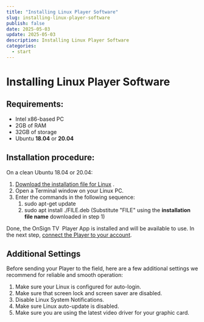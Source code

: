 ```yaml
---
title: "Installing Linux Player Software"
slug: installing-linux-player-software
publish: false
date: 2025-05-03
update: 2025-05-03
description: Installing Linux Player Software
categories:
  - start
---
```


Installing Linux Player Software
================================

Requirements:
-------------

* Intel x86-based PC
* 2GB of RAM
* 32GB of storage
* Ubuntu **18.04** or **20.04**

Installation procedure:
-----------------------

On a clean Ubuntu 18.04 or 20.04:

1. [Download the installation file for Linux](https://app.onsign.tv/download/player/linux/) .
2. Open a Terminal window on your Linux PC.
3. Enter the commands in the following sequence:
   1. sudo apt-get update
   2. sudo apt install ./FILE.deb (Substitute "FILE" using the **installation file name** downloaded in step 1)

Done, the OnSign TV  Player App is installed and will be available to use. In the next step, [connect the Player to your account](/basic-player-operations/connecting-a-player).

Additional Settings
-------------------

Before sending your Player to the field, here are a few additional settings we recommend for reliable and smooth operation:

1. Make sure your Linux is configured for auto-login.
2. Make sure that screen lock and screen saver are disabled.
3. Disable Linux System Notifications.
4. Make sure Linux auto-update is disabled.
5. Make sure you are using the latest video driver for your graphic card.
